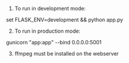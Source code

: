 1. To run in development mode: 

set FLASK_ENV=development && python app.py

2. To run in production mode:

gunicorn "app:app" --bind 0.0.0.0:5001


3. ffmpeg must be installed on the webserver
